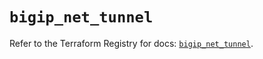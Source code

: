 # `bigip_net_tunnel`

Refer to the Terraform Registry for docs: [`bigip_net_tunnel`](https://registry.terraform.io/providers/f5networks/bigip/1.24.1/docs/resources/net_tunnel).
